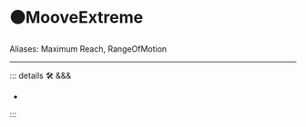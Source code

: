 # 🟠<motor>MooveExtreme</motor>

>

Aliases: Maximum Reach, RangeOfMotion

---

<!-- =================================================== -->
<!-- =================================================== -->
<!-- =================================================== -->
<!-- =================================================== -->
<!-- =================================================== -->
::: details 🛠 <dev>&&&</dev>

-

:::
